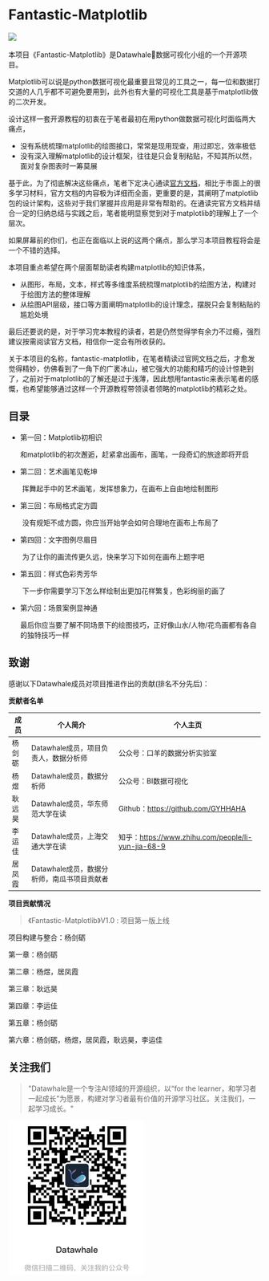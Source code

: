 # Fantastic-Matplotlib

![](https://matplotlib.org/_static/logo2_compressed.svg)

本项目《Fantastic-Matplotlib》是Datawhale🐳数据可视化小组的一个开源项目。

Matplotlib可以说是python数据可视化最重要且常见的工具之一，每一位和数据打交道的人几乎都不可避免要用到，此外也有大量的可视化工具是基于matplotlib做的二次开发。

设计这样一套开源教程的初衷在于笔者最初在用python做数据可视化时面临两大痛点，

- 没有系统梳理matplotlib的绘图接口，常常是现用现查，用过即忘，效率极低
- 没有深入理解matplotlib的设计框架，往往是只会复制粘贴，不知其所以然，面对复杂图表时一筹莫展

基于此，为了彻底解决这些痛点，笔者下定决心通读[官方文档](https://matplotlib.org/)，相比于市面上的很多学习材料，官方文档的内容极为详细而全面，更重要的是，其阐明了matplotlib包的设计架构，这些对于我们掌握并应用是非常有帮助的。在通读完官方文档并结合一定的归纳总结与实践之后，笔者能明显察觉到对于matplotlib的理解上了一个层次。

如果屏幕前的你们，也正在面临以上说的这两个痛点，那么学习本项目教程将会是一个不错的选择。

本项目重点希望在两个层面帮助读者构建matplotlib的知识体系，

- 从图形，布局，文本，样式等多维度系统梳理matplotlib的绘图方法，构建对于绘图方法的整体理解
- 从绘图API层级，接口等方面阐明matplotlib的设计理念，摆脱只会复制粘贴的尴尬处境

最后还要说的是，对于学习完本教程的读者，若是仍然觉得学有余力不过瘾，强烈建议按需阅读官方文档，相信你一定会有所收获的。

关于本项目的名称，fantastic-matplotlib，在笔者精读过官网文档之后，才愈发觉得精妙，仿佛看到了一角下的广袤冰山，被它强大的功能和精巧的设计惊艳到了，之前对于matplotlib的了解还是过于浅薄，因此想用fantastic来表示笔者的感慨，也希望能够通过这样一个开源教程带领读者领略的matplotlib的精彩之处。



## 目录

* 第一回：Matplotlib初相识

    ​	和matplotlib的初次邂逅，赶紧拿出画布，画笔，一段奇幻的旅途即将开启

* 第二回：艺术画笔见乾坤

    ​	挥舞起手中的艺术画笔，发挥想象力，在画布上自由地绘制图形

* 第三回：布局格式定方圆

    ​	没有规矩不成方圆，你应当开始学会如何合理地在画布上布局了

* 第四回：文字图例尽眉目

    ​	为了让你的画流传更久远，快来学习下如何在画布上题字吧

* 第五回：样式色彩秀芳华

    ​	下一步你需要学习下怎么样绘制出更加花样繁复，色彩绚丽的画了

* 第六回：场景案例显神通

    ​	最后你应当要了解不同场景下的绘图技巧，正好像山水/人物/花鸟画都有各自的独特技巧一样

## 致谢

感谢以下Datawhale成员对项目推进作出的贡献(排名不分先后)：

**贡献者名单**

| 成员   | 个人简介                              | 个人主页                                           |
| ------ | ------------------------------------------- | -------------------------------------------------- |
| 杨剑砺 | Datawhale成员，项目负责人，数据分析师       | 公众号：口羊的数据分析实验室                       |
| 杨煜   | Datawhale成员，数据分析师                   | 公众号：BI数据可视化                               |
| 耿远昊 | Datawhale成员，华东师范大学在读             | Github：https://github.com/GYHHAHA                 |
| 李运佳 | Datawhale成员，上海交通大学在读             | 知乎：https://www.zhihu.com/people/li-yun-jia-68-9 |
| 居凤霞 | Datawhale成员，数据分析师，南瓜书项目贡献者 |                                                    |

**项目贡献情况**

> 《Fantastic-Matplotlib》V1.0 : 项目第一版上线

项目构建与整合：杨剑砺

第一章：杨剑砺

第二章：杨煜，居凤霞

第三章：耿远昊

第四章：李运佳

第五章：杨剑砺

第六章：杨剑砺，杨煜，居凤霞，耿远昊，李运佳

## 关注我们

> "Datawhale是一个专注AI领域的开源组织，以“for the learner，和学习者一起成长”为愿景，构建对学习者最有价值的开源学习社区。关注我们，一起学习成长。"

[![img](https://raw.githubusercontent.com/datawhalechina/dive-into-cv-pytorch/master/markdown_imgs/datawhale_qrcode.jpeg)](https://raw.githubusercontent.com/datawhalechina/dive-into-cv-pytorch/master/markdown_imgs/datawhale_qrcode.jpeg)



